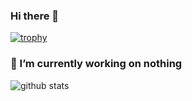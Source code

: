 ### Hi there 👋

[![trophy](https://github-profile-trophy.vercel.app/?username=slpkbt)](https://github.com/ryo-ma/github-profile-trophy)

### 🔭 I’m currently working on nothing

![github stats](https://github-readme-stats.vercel.app/api?username=slpkbt&show_icons=true&count_private=true&bg_color=45,F50E55,3D24F8&title_color=fff&text_color=fff&icon_color=fff&border_radius=10&hide_border=true "Get your lustful cursor away from me!")

